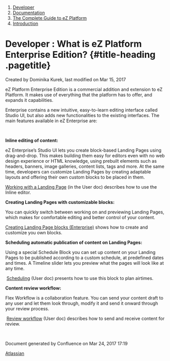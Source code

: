 1.  <span>[Developer](index.html)</span>
2.  <span>[Documentation](Documentation_31429504.html)</span>
3.  <span>[The Complete Guide to eZ
    Platform](The-Complete-Guide-to-eZ-Platform_31429526.html)</span>
4.  <span>[Introduction](Introduction_31429657.html)</span>

<span id="title-text"> Developer : What is eZ Platform Enterprise Edition? </span> {#title-heading .pagetitle}
==================================================================================

Created by <span class="author"> Dominika Kurek</span>, last modified on
Mar 15, 2017

eZ Platform Enterprise Edition is a commercial addition and extension to
eZ Platform. It makes use of everything that the platform has to offer,
and expands it capabilities.

Enterprise contains a new intuitive, easy-to-learn editing interface
called Studio UI, but also adds new functionalities to the existing
interfaces. The main features available in eZ Enterprise are:

 

**Inline editing of content:**

eZ Enterprise’s Studio UI lets you create block-based Landing Pages
using drag-and-drop. This makes building them easy for editors even with
no web design experience or HTML knowledge, using prebuilt elements such
as headers, banners, image galleries, content lists, tags and more. At
the same time, developers can customize Landing Pages by creating
adaptable layouts and offering their own custom blocks to be placed in
them.

<span class="confluence-link"><span class="confluence-link">[Working
with a Landing
Page](https://doc.ez.no/display/USER/3.+Creating+content%2C+basic#id-3.Creatingcontent,basic-WorkingwithaLandingPage(Enterprise))</span></span>
(in the User doc) describes how to use the Inline editor.

**Creating Landing Pages with customizable blocks:**

You can quickly switch between working on and previewing Landing Pages,
which makes for comfortable editing and better control of your content.

[Creating Landing Page blocks (Enterprise)](31430614.html) shows how to
create and customize you own blocks.

**Scheduling automatic publication of content on Landing Pages:**

Using a special Schedule Block you can set up content on your Landing
Pages to be published according to a custom schedule, at predefined
dates and times. A Timeline slider lets you preview what the pages will
look like at any time.

<span class="confluence-link"> </span>[<span
class="confluence-link">Scheduling</span>](https://doc.ez.no/display/USER/5.+Publishing#id-5.Publishing-Scheduling(Enterprise))
(User doc) presents how to use this block to plan airtimes.

**Content review workflow:**

Flex Workflow is a collaboration feature. You can send your content
draft to any user and let them look through, modify it and send it
onward through your review process.

<span class="confluence-link"> </span>[<span
class="confluence-link">Review
workflow</span>](https://doc.ez.no/display/USER/5.+Publishing#id-5.Publishing-Reviewworkflow(Enterprise))
(User doc) describes how to send and receive content for review.

 

Document generated by Confluence on Mar 24, 2017 17:19

[Atlassian](http://www.atlassian.com/)


